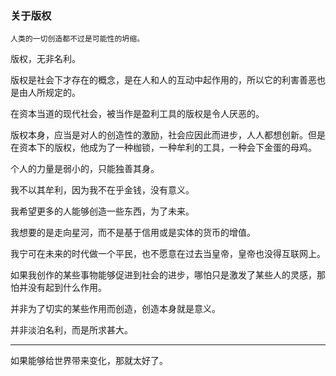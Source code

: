### 关于版权

`人类的一切创造都不过是可能性的坍缩。`

版权，无非名利。

版权是社会下才存在的概念，是在人和人的互动中起作用的，所以它的利害善恶也是由人所规定的。

在资本当道的现代社会，被当作是盈利工具的版权是令人厌恶的。

版权本身，应当是对人的创造性的激励，社会应因此而进步，人人都想创新。但是在资本下的版权，他成为了一种枷锁，一种牟利的工具，一种会下金蛋的母鸡。

个人的力量是弱小的，只能独善其身。

我不以其牟利，因为我不在乎金钱，没有意义。

我希望更多的人能够创造一些东西，为了未来。

我想要的是走向星河，而不是基于信用或是实体的货币的增值。

我宁可在未来的时代做一个平民，也不愿意在过去当皇帝，皇帝也没得互联网上。

如果我创作的某些事物能够促进到社会的进步，哪怕只是激发了某些人的灵感，那怕并没有起到什么作用。

并非为了切实的某些作用而创造，创造本身就是意义。

并非淡泊名利，而是所求甚大。

------------

如果能够给世界带来变化，那就太好了。
